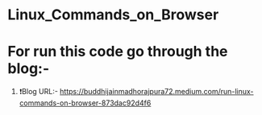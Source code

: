 # Linux_Commands_on_Browser
# For run this code go through the blog:- 
1. ❗Blog URL:- https://buddhijainmadhorajpura72.medium.com/run-linux-commands-on-browser-873dac92d4f6
